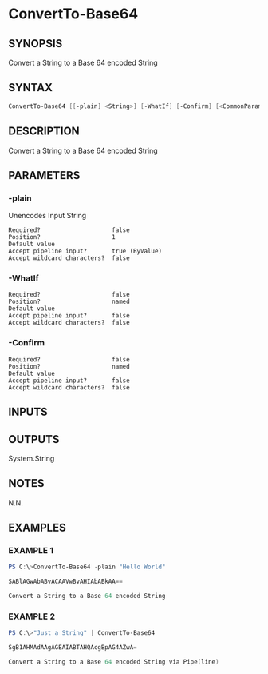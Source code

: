 ﻿# ConvertTo-Base64
## SYNOPSIS
Convert a String to a Base 64 encoded String

## SYNTAX
```powershell
ConvertTo-Base64 [[-plain] <String>] [-WhatIf] [-Confirm] [<CommonParameters>]
```

## DESCRIPTION
Convert a String to a Base 64 encoded String

## PARAMETERS
### -plain <String>
Unencodes Input String
```
Required?                    false
Position?                    1
Default value
Accept pipeline input?       true (ByValue)
Accept wildcard characters?  false
```
 
### -WhatIf <SwitchParameter>

```
Required?                    false
Position?                    named
Default value
Accept pipeline input?       false
Accept wildcard characters?  false
```
 
### -Confirm <SwitchParameter>

```
Required?                    false
Position?                    named
Default value
Accept pipeline input?       false
Accept wildcard characters?  false
```

## INPUTS


## OUTPUTS
System.String

## NOTES
N.N.

## EXAMPLES
### EXAMPLE 1
```powershell
PS C:\>ConvertTo-Base64 -plain "Hello World"

SABlAGwAbABvACAAVwBvAHIAbABkAA==

Convert a String to a Base 64 encoded String
```

 
### EXAMPLE 2
```powershell
PS C:\>"Just a String" | ConvertTo-Base64

SgB1AHMAdAAgAGEAIABTAHQAcgBpAG4AZwA=

Convert a String to a Base 64 encoded String via Pipe(line)
```



